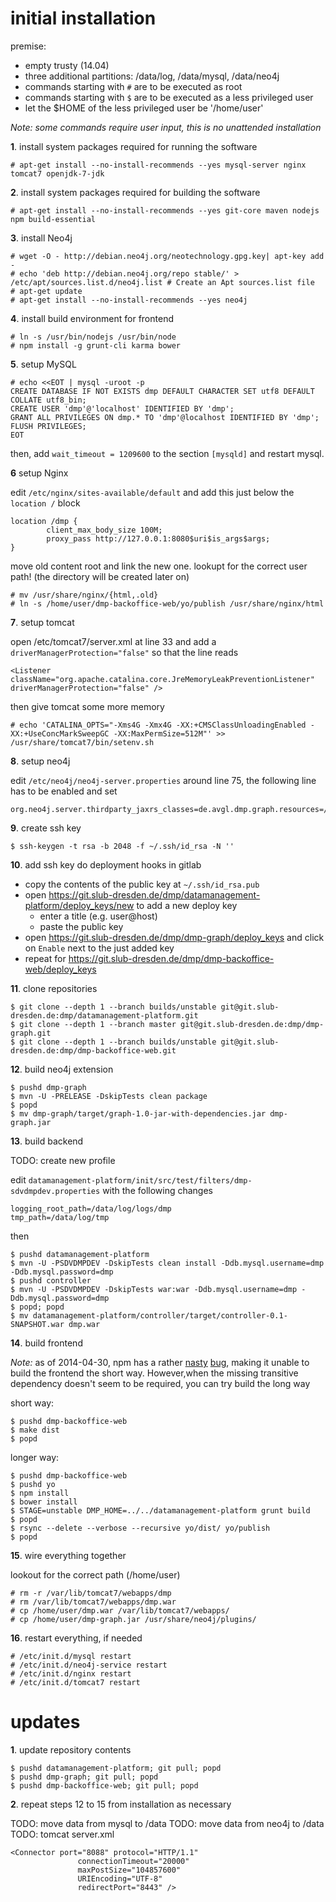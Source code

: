 # initial installation

premise:
- empty trusty (14.04)
- three additional partitions: /data/log, /data/mysql, /data/neo4j
- commands starting with `#` are to be executed as root
- commands starting with `$` are to be executed as a less privileged user
- let the $HOME of the less privileged user be '/home/user'

_Note: some commands require user input, this is no unattended installation_


**1**. install system packages required for running the software

```
# apt-get install --no-install-recommends --yes mysql-server nginx tomcat7 openjdk-7-jdk
```

**2**. install system packages required for building the software

```
# apt-get install --no-install-recommends --yes git-core maven nodejs npm build-essential
```

**3**. install Neo4j

```
# wget -O - http://debian.neo4j.org/neotechnology.gpg.key| apt-key add -
# echo 'deb http://debian.neo4j.org/repo stable/' > /etc/apt/sources.list.d/neo4j.list # Create an Apt sources.list file
# apt-get update
# apt-get install --no-install-recommends --yes neo4j
```

**4**. install build environment for frontend

```
# ln -s /usr/bin/nodejs /usr/bin/node
# npm install -g grunt-cli karma bower
```

**5**. setup MySQL

```
# echo <<EOT | mysql -uroot -p
CREATE DATABASE IF NOT EXISTS dmp DEFAULT CHARACTER SET utf8 DEFAULT COLLATE utf8_bin;
CREATE USER 'dmp'@'localhost' IDENTIFIED BY 'dmp';
GRANT ALL PRIVILEGES ON dmp.* TO 'dmp'@localhost IDENTIFIED BY 'dmp';
FLUSH PRIVILEGES;
EOT
```

then, add `wait_timeout = 1209600` to the section `[mysqld]` and restart mysql.

**6**  setup Nginx

edit `/etc/nginx/sites-available/default` and add this just below the `location /` block

```
location /dmp {
        client_max_body_size 100M;
        proxy_pass http://127.0.0.1:8080$uri$is_args$args;
}
```

move old content root and link the new one. lookupt for the correct user path! (the directory will be created later on)

```
# mv /usr/share/nginx/{html,.old}
# ln -s /home/user/dmp-backoffice-web/yo/publish /usr/share/nginx/html
```

**7**. setup tomcat

open /etc/tomcat7/server.xml at line 33 and add a `driverManagerProtection="false"` so that the line reads

```
<Listener className="org.apache.catalina.core.JreMemoryLeakPreventionListener" driverManagerProtection="false" />
```

then give tomcat some more memory

```
# echo 'CATALINA_OPTS="-Xms4G -Xmx4G -XX:+CMSClassUnloadingEnabled -XX:+UseConcMarkSweepGC -XX:MaxPermSize=512M"' >> /usr/share/tomcat7/bin/setenv.sh
```

**8**. setup neo4j

edit `/etc/neo4j/neo4j-server.properties` around line 75, the following line has to be enabled and set

```
org.neo4j.server.thirdparty_jaxrs_classes=de.avgl.dmp.graph.resources=/graph
```


**9**. create ssh key

```
$ ssh-keygen -t rsa -b 2048 -f ~/.ssh/id_rsa -N ''
```

**10**. add ssh key do deployment hooks in gitlab

- copy the contents of the public key at `~/.ssh/id_rsa.pub`
- open https://git.slub-dresden.de/dmp/datamanagement-platform/deploy_keys/new to add a new deploy key
  - enter a title (e.g. user@host)
  - paste the public key
- open https://git.slub-dresden.de/dmp/dmp-graph/deploy_keys and click on `Enable` next to the just added key
- repeat for https://git.slub-dresden.de/dmp/dmp-backoffice-web/deploy_keys

**11**. clone repositories

```
$ git clone --depth 1 --branch builds/unstable git@git.slub-dresden.de:dmp/datamanagement-platform.git
$ git clone --depth 1 --branch master git@git.slub-dresden.de:dmp/dmp-graph.git
$ git clone --depth 1 --branch builds/unstable git@git.slub-dresden.de:dmp/dmp-backoffice-web.git
```

**12**. build neo4j extension

```
$ pushd dmp-graph
$ mvn -U -PRELEASE -DskipTests clean package
$ popd
$ mv dmp-graph/target/graph-1.0-jar-with-dependencies.jar dmp-graph.jar
```

**13**. build backend

TODO: create new profile

edit `datamanagement-platform/init/src/test/filters/dmp-sdvdmpdev.properties` with the following changes

```
logging_root_path=/data/log/logs/dmp
tmp_path=/data/log/tmp
```

then

```
$ pushd datamanagement-platform
$ mvn -U -PSDVDMPDEV -DskipTests clean install -Ddb.mysql.username=dmp -Ddb.mysql.password=dmp
$ pushd controller
$ mvn -U -PSDVDMPDEV -DskipTests war:war -Ddb.mysql.username=dmp -Ddb.mysql.password=dmp
$ popd; popd
$ mv datamanagement-platform/controller/target/controller-0.1-SNAPSHOT.war dmp.war
```

**14**. build frontend

_Note:_ as of 2014-04-30, npm has a rather [nasty](https://github.com/npm/npm/issues/5157) [bug](https://github.com/npm/npm/issues/5162), making it unable to build the frontend the short way.
However,when  the missing transitive dependency doesn't seem to be required, you can try build the long way


short way:

```
$ pushd dmp-backoffice-web
$ make dist
$ popd
```

longer way:

```
$ pushd dmp-backoffice-web
$ pushd yo
$ npm install
$ bower install
$ STAGE=unstable DMP_HOME=../../datamanagement-platform grunt build
$ popd
$ rsync --delete --verbose --recursive yo/dist/ yo/publish
$ popd
```

**15**. wire everything together

lookout for the correct path (/home/user)

```
# rm -r /var/lib/tomcat7/webapps/dmp
# rm /var/lib/tomcat7/webapps/dmp.war
# cp /home/user/dmp.war /var/lib/tomcat7/webapps/
# cp /home/user/dmp-graph.jar /usr/share/neo4j/plugins/
```

**16**. restart everything, if needed

```
# /etc/init.d/mysql restart
# /etc/init.d/neo4j-service restart
# /etc/init.d/nginx restart
# /etc/init.d/tomcat7 restart
```

# updates

**1**. update repository contents

```
$ pushd datamanagement-platform; git pull; popd
$ pushd dmp-graph; git pull; popd
$ pushd dmp-backoffice-web; git pull; popd
```

**2**. repeat steps 12 to 15 from installation as necessary



TODO: move data from mysql to /data
TODO: move data from neo4j to /data
TODO: tomcat server.xml
```
<Connector port="8088" protocol="HTTP/1.1"
               connectionTimeout="20000"
               maxPostSize="104857600"
               URIEncoding="UTF-8"
               redirectPort="8443" />
```



